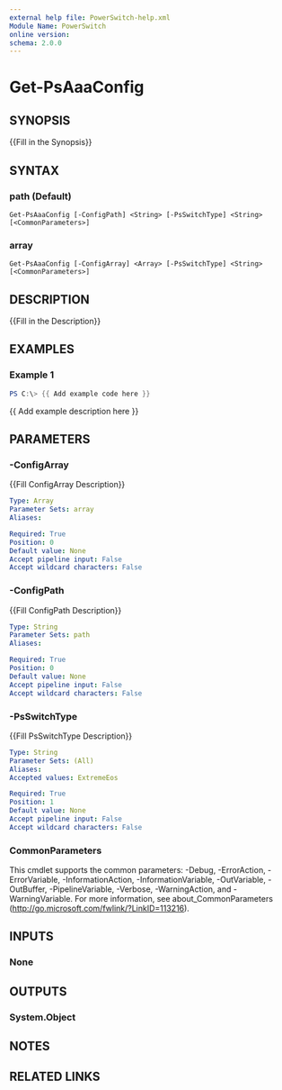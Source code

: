 ```yaml
---
external help file: PowerSwitch-help.xml
Module Name: PowerSwitch
online version:
schema: 2.0.0
---
```


# Get-PsAaaConfig

## SYNOPSIS
{{Fill in the Synopsis}}

## SYNTAX

### path (Default)
```
Get-PsAaaConfig [-ConfigPath] <String> [-PsSwitchType] <String> [<CommonParameters>]
```

### array
```
Get-PsAaaConfig [-ConfigArray] <Array> [-PsSwitchType] <String> [<CommonParameters>]
```

## DESCRIPTION
{{Fill in the Description}}

## EXAMPLES

### Example 1
```powershell
PS C:\> {{ Add example code here }}
```

{{ Add example description here }}

## PARAMETERS

### -ConfigArray
{{Fill ConfigArray Description}}

```yaml
Type: Array
Parameter Sets: array
Aliases:

Required: True
Position: 0
Default value: None
Accept pipeline input: False
Accept wildcard characters: False
```

### -ConfigPath
{{Fill ConfigPath Description}}

```yaml
Type: String
Parameter Sets: path
Aliases:

Required: True
Position: 0
Default value: None
Accept pipeline input: False
Accept wildcard characters: False
```

### -PsSwitchType
{{Fill PsSwitchType Description}}

```yaml
Type: String
Parameter Sets: (All)
Aliases:
Accepted values: ExtremeEos

Required: True
Position: 1
Default value: None
Accept pipeline input: False
Accept wildcard characters: False
```

### CommonParameters
This cmdlet supports the common parameters: -Debug, -ErrorAction, -ErrorVariable, -InformationAction, -InformationVariable, -OutVariable, -OutBuffer, -PipelineVariable, -Verbose, -WarningAction, and -WarningVariable. For more information, see about_CommonParameters (http://go.microsoft.com/fwlink/?LinkID=113216).

## INPUTS

### None
## OUTPUTS

### System.Object
## NOTES

## RELATED LINKS
